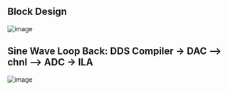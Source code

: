 Block Design
------------
![image](https://github.com/velicharlagokulkumar/vivado/assets/104726431/3edaeb0b-d05b-4194-8466-648edf9e5a6c)


Sine Wave Loop Back: DDS Compiler -> DAC -->  **chnl**  --> ADC -> ILA 
---------------------------------------------------------------------

![image](https://github.com/velicharlagokulkumar/vivado/assets/104726431/0e48ff1a-0556-49f1-9d71-0f2b6cb48aa6)
